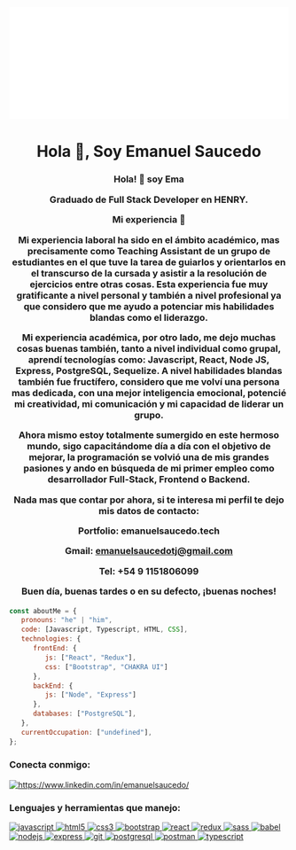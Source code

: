 <img src="https://github.com/emanuelsaucedoa/emanuelsaucedoa/blob/main/svg.svg" alt="hello world"/>


<h1 align="center">Hola 👋, Soy Emanuel Saucedo</h1>

<h3 align="center">Hola! 👋 soy Ema 

Graduado de Full Stack Developer en HENRY. 

Mi experiencia 📃 

Mi experiencia laboral ha sido en el ámbito académico, mas precisamente como Teaching Assistant de un grupo de estudiantes en el que tuve la tarea de guiarlos y orientarlos en el transcurso de la cursada y asistir a la resolución de ejercicios entre otras cosas. Esta experiencia fue muy gratificante a nivel personal y también a nivel profesional ya que considero que me ayudo a potenciar mis habilidades blandas como el liderazgo. 

Mi experiencia académica, por otro lado, me dejo muchas cosas buenas también, tanto a nivel individual como grupal, aprendí tecnologías como: Javascript, React, Node JS, Express, PostgreSQL, Sequelize. A nivel habilidades blandas también fue fructífero, considero que me volví una persona mas dedicada, con una mejor inteligencia emocional, potencié mi creatividad, mi comunicación y mi capacidad de liderar un grupo. 

Ahora mismo estoy totalmente sumergido en este hermoso mundo, sigo capacitándome día a día con el objetivo de mejorar, la programación se volvió una de mis grandes pasiones y ando en búsqueda de mi primer empleo como desarrollador Full-Stack, Frontend o Backend. 

Nada mas que contar por ahora, si te interesa mi perfil te dejo mis datos de contacto: 

Portfolio: emanuelsaucedo.tech 

Gmail: emanuelsaucedotj@gmail.com

Tel: +54 9 1151806099

Buen día, buenas tardes o en su defecto, ¡buenas noches! </h3>

```javascript
const aboutMe = {
   pronouns: "he" | "him",
   code: [Javascript, Typescript, HTML, CSS],
   technologies: {
      frontEnd: {
         js: ["React", "Redux"],
         css: ["Bootstrap", "CHAKRA UI"]
      },
      backEnd: {
         js: ["Node", "Express"]
      },
      databases: ["PostgreSQL"],
   },
   currentOccupation: ["undefined"],
};
```

<h3 align="left">Conecta conmigo:</h3>
<p align="left">
<a href="https://www.linkedin.com/in/emanuelsaucedo/" target="_blank"><img align="center" src="https://cdn.jsdelivr.net/npm/simple-icons@3.0.1/icons/linkedin.svg" alt="https://www.linkedin.com/in/emanuelsaucedo/" height="30" width="40" /></a>

<h3 align="left">Lenguajes y herramientas que manejo:</h3>
<p align="left">  <a href="https://developer.mozilla.org/en-US/docs/Web/JavaScript" target="_blank"> <img src="https://upload.wikimedia.org/wikipedia/commons/thumb/9/99/Unofficial_JavaScript_logo_2.svg/1024px-Unofficial_JavaScript_logo_2.svg.png" alt="javascript" width="40" height="40"/> </a> 
<a href="https://www.w3.org/html/" target="_blank"> <img src="https://upload.wikimedia.org/wikipedia/commons/thumb/3/38/HTML5_Badge.svg/600px-HTML5_Badge.svg.png" alt="html5" width="40" height="40"/> </a>
<a href="https://www.w3schools.com/css/" target="_blank"> <img src="https://cdn4.iconfinder.com/data/icons/social-media-logos-6/512/121-css3-512.png" alt="css3" width="40" height="40"/> </a> 
<a href="https://getbootstrap.com" target="_blank"> <img src="https://upload.wikimedia.org/wikipedia/commons/thumb/b/b2/Bootstrap_logo.svg/1024px-Bootstrap_logo.svg.png" alt="bootstrap" width="40" height="40"/> </a> 
<a href="https://reactjs.org/" target="_blank"> <img src="https://seeklogo.com/images/R/react-logo-7B3CE81517-seeklogo.com.png" alt="react" width="40" height="40"/> </a> 
<a href="https://redux.js.org" target="_blank"> <img src="https://seeklogo.com/images/R/redux-logo-9CA6836C12-seeklogo.com.png" alt="redux" width="40" height="40"/> </a> <a href="https://sass-lang.com" target="_blank"> <img src="https://upload.wikimedia.org/wikipedia/commons/thumb/9/96/Sass_Logo_Color.svg/1280px-Sass_Logo_Color.svg.png" alt="sass" width="40" height="40"/> </a>
<a href="https://babeljs.io/" target="_blank"> <img src="https://www.vectorlogo.zone/logos/babeljs/babeljs-icon.svg" alt="babel" width="40" height="40"/> </a>
<a href="https://nodejs.org" target="_blank"> <img src="https://cdn.pixabay.com/photo/2015/04/23/17/41/node-js-736399_960_720.png" alt="nodejs" height="40"/> </a>
<a href="https://expressjs.com" target="_blank"> <img src="https://i.cloudup.com/zfY6lL7eFa-3000x3000.png" alt="express" height="40"/> </a> 
<a href="https://git-scm.com/" target="_blank"> <img src="https://www.vectorlogo.zone/logos/git-scm/git-scm-icon.svg" alt="git" width="40" height="40"/> </a> 
<a href="https://www.postgresql.org" target="_blank"> <img src="https://upload.wikimedia.org/wikipedia/commons/thumb/2/29/Postgresql_elephant.svg/1200px-Postgresql_elephant.svg.png" alt="postgresql" width="40" height="40"/> </a> 
<a href="https://postman.com" target="_blank"> <img src="https://www.vectorlogo.zone/logos/getpostman/getpostman-icon.svg" alt="postman" width="40" height="40"/> </a> 
<a href="https://www.typescriptlang.org/" target="_blank"> <img src="https://upload.wikimedia.org/wikipedia/commons/thumb/4/4c/Typescript_logo_2020.svg/1200px-Typescript_logo_2020.svg.png" alt="typescript" width="40" height="40"/> </a>


